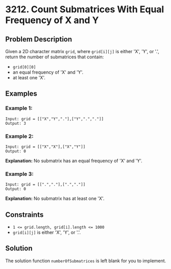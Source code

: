 # 3212. Count Submatrices With Equal Frequency of X and Y

## Problem Description

Given a 2D character matrix `grid`, where `grid[i][j]` is either 'X', 'Y', or '.', return the number of submatrices that contain:

- `grid[0][0]`
- an equal frequency of 'X' and 'Y'.
- at least one 'X'.

## Examples

### Example 1:
```
Input: grid = [["X","Y","."],["Y",".","."]]
Output: 3
```

### Example 2:
```
Input: grid = [["X","X"],["X","Y"]]
Output: 0
```
**Explanation:** No submatrix has an equal frequency of 'X' and 'Y'.

### Example 3:
```
Input: grid = [[".","."],[".","."]]
Output: 0
```
**Explanation:** No submatrix has at least one 'X'.

## Constraints

- `1 <= grid.length, grid[i].length <= 1000`
- `grid[i][j]` is either 'X', 'Y', or '.'.

## Solution

The solution function `numberOfSubmatrices` is left blank for you to implement.

